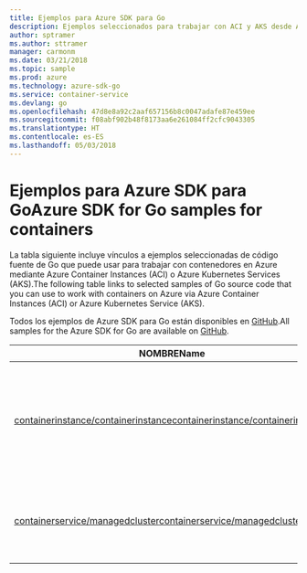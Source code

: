 ```yaml
---
title: Ejemplos para Azure SDK para Go
description: Ejemplos seleccionados para trabajar con ACI y AKS desde Azure SDK para Go.
author: sptramer
ms.author: sttramer
manager: carmonm
ms.date: 03/21/2018
ms.topic: sample
ms.prod: azure
ms.technology: azure-sdk-go
ms.service: container-service
ms.devlang: go
ms.openlocfilehash: 47d8e8a92c2aaf657156b8c0047adafe87e459ee
ms.sourcegitcommit: f08abf902b48f8173aa6e261084ff2cfc9043305
ms.translationtype: HT
ms.contentlocale: es-ES
ms.lasthandoff: 05/03/2018
---
```

# <a name="azure-sdk-for-go-samples-for-containers"></a><span data-ttu-id="3c4c5-103">Ejemplos para Azure SDK para Go</span><span class="sxs-lookup"><span data-stu-id="3c4c5-103">Azure SDK for Go samples for containers</span></span>

<span data-ttu-id="3c4c5-104">La tabla siguiente incluye vínculos a ejemplos seleccionadas de código fuente de Go que puede usar para trabajar con contenedores en Azure mediante Azure Container Instances (ACI) o Azure Kubernetes Services (AKS).</span><span class="sxs-lookup"><span data-stu-id="3c4c5-104">The following table links to selected samples of Go source code that you can use to work with containers on Azure via Azure Container Instances (ACI) or Azure Kubernetes Service (AKS).</span></span> 

<span data-ttu-id="3c4c5-105">Todos los ejemplos de Azure SDK para Go están disponibles en [GitHub](https://github.com/Azure-Samples/azure-sdk-for-go-samples).</span><span class="sxs-lookup"><span data-stu-id="3c4c5-105">All samples for the Azure SDK for Go are available on [GitHub](https://github.com/Azure-Samples/azure-sdk-for-go-samples).</span></span>

| <span data-ttu-id="3c4c5-106">NOMBRE</span><span class="sxs-lookup"><span data-stu-id="3c4c5-106">Name</span></span> | <span data-ttu-id="3c4c5-107">DESCRIPCIÓN</span><span class="sxs-lookup"><span data-stu-id="3c4c5-107">Description</span></span> |
|------|-------------|
| [<span data-ttu-id="3c4c5-108">containerinstance/containerinstance</span><span class="sxs-lookup"><span data-stu-id="3c4c5-108">containerinstance/containerinstance</span></span>](https://github.com/Azure-Samples/azure-sdk-for-go-samples/blob/master/containerinstance/containerinstance.go) | <span data-ttu-id="3c4c5-109">Trabaje con grupos de contenedores en Azure Container Instances.</span><span class="sxs-lookup"><span data-stu-id="3c4c5-109">Work with container groups in Azure Container Instances.</span></span> <span data-ttu-id="3c4c5-110">Cree y modifique contenedores en un grupo de ACI.</span><span class="sxs-lookup"><span data-stu-id="3c4c5-110">Create and modify containers in an ACI group.</span></span> |
| [<span data-ttu-id="3c4c5-111">containerservice/managedcluster</span><span class="sxs-lookup"><span data-stu-id="3c4c5-111">containerservice/managedcluster</span></span>](https://github.com/Azure-Samples/azure-sdk-for-go-samples/blob/master/containerservice/managedcluster.go) | <span data-ttu-id="3c4c5-112">Cree, elimine e inspeccione los clientes de Azure Kubernetes Service (AKS).</span><span class="sxs-lookup"><span data-stu-id="3c4c5-112">Create, delete, and inspect Azure Kubernetes Service (AKS) clients.</span></span> |
